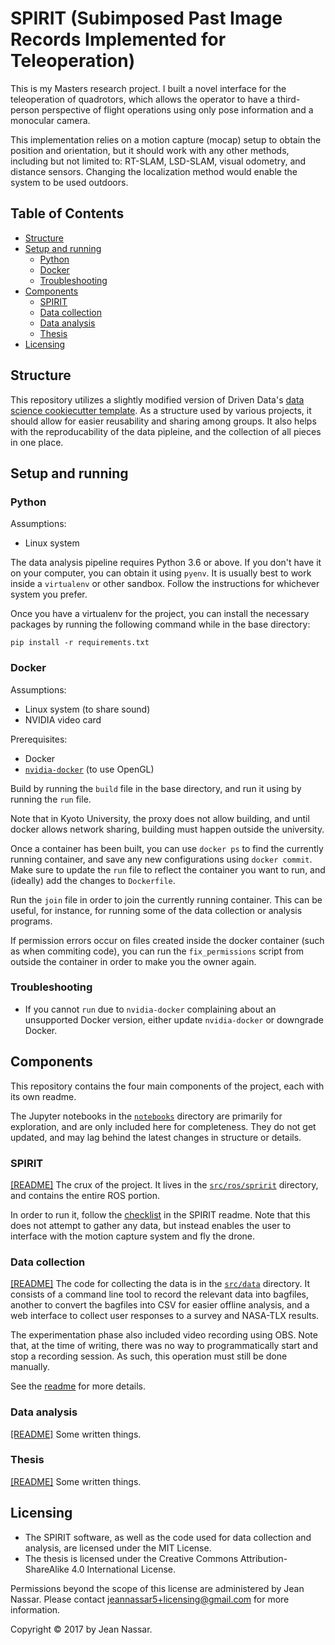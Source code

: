 # SPIRIT (Subimposed Past Image Records Implemented for Teleoperation)

This is my Masters research project.
I built a novel interface for the teleoperation of quadrotors, which allows the operator to have a third-person perspective of flight operations using only pose information and a monocular camera.

This implementation relies on a motion capture (mocap) setup to obtain the position and orientation, but it should work with any other methods, including but not limited to: RT-SLAM, LSD-SLAM, visual odometry, and distance sensors.
Changing the localization method would enable the system to be used outdoors.


## Table of Contents

* [Structure](#structure)
* [Setup and running](#setup-and-running)
  * [Python](#python)
  * [Docker](#docker)
  * [Troubleshooting](#troubleshooting)
* [Components](#components)
  * [SPIRIT](#spirit)
  * [Data collection](#data-collection)
  * [Data analysis](#data-analysis)
  * [Thesis](#thesis)
* [Licensing](#licensing)


## Structure
This repository utilizes a slightly modified version of Driven Data's [data science cookiecutter template](https://drivendata.github.io/cookiecutter-data-science/).
As a structure used by various projects, it should allow for easier reusability and sharing among groups.
It also helps with the reproducability of the data pipleine, and the collection of all pieces in one place.


## Setup and running

### Python
Assumptions:
* Linux system

The data analysis pipeline requires Python 3.6 or above.
If you don't have it on your computer, you can obtain it using `pyenv`.
It is usually best to work inside a `virtualenv` or other sandbox.
Follow the instructions for whichever system you prefer.

Once you have a virtualenv for the project, you can install the necessary packages by running the following command while in the base directory:

    pip install -r requirements.txt

### Docker
Assumptions:
* Linux system (to share sound)
* NVIDIA video card

Prerequisites:
* Docker
* [`nvidia-docker`](https://github.com/NVIDIA/nvidia-docker) (to use OpenGL)

Build by running the `build` file in the base directory, and run it using by running the `run` file.

Note that in Kyoto University, the proxy does not allow building, and until docker allows network sharing, building must happen outside the university.

Once a container has been built, you can use `docker ps` to find the currently running container, and save any new configurations using `docker commit`.
Make sure to update the `run` file to reflect the container you want to run, and (ideally) add the changes to `Dockerfile`.

Run the `join` file in order to join the currently running container.
This can be useful, for instance, for running some of the data collection or analysis programs.

If permission errors occur on files created inside the docker container (such as when commiting code), you can run the `fix_permissions` script from outside the container in order to make you the owner again.

### Troubleshooting

* If you cannot `run` due to `nvidia-docker` complaining about an unsupported Docker version, either update `nvidia-docker` or downgrade Docker.


## Components
This repository contains the four main components of the project, each with its own readme.

The Jupyter notebooks in the [`notebooks`](notebooks) directory are primarily for exploration, and are only included here for completeness.
They do not get updated, and may lag behind the latest changes in structure or details.

### SPIRIT
[[README]](references/readme_spirit.md)
The crux of the project.
It lives in the [`src/ros/spririt`](src/ros/spirit) directory, and contains the entire ROS portion. 

In order to run it, follow the [checklist](references/readme_spirit.md#checklist) in the SPIRIT readme.
Note that this does not attempt to gather any data, but instead enables the user to interface with the motion capture system and fly the drone.

### Data collection 
[[README]](references/readme_data.md)
The code for collecting the data is in the [`src/data`](src/data) directory.
It consists of a command line tool to record the relevant data into bagfiles, another to convert the bagfiles into CSV for easier offline analysis, and a web interface to collect user responses to a survey and NASA-TLX results.

The experimentation phase also included video recording using OBS.
Note that, at the time of writing, there was no way to programmatically start and stop a recording session.
As such, this operation must still be done manually.

See the [readme](references/readme_data.md) for more details.

### Data analysis
[[README]](references/readme_analysis.md)
Some written things.

### Thesis
[[README]](references/readme_thesis.md)
Some written things.


## Licensing
* The SPIRIT software, as well as the code used for data collection and analysis, are licensed under the MIT License.
* The thesis is licensed under the Creative Commons Attribution-ShareAlike 4.0 International License.

Permissions beyond the scope of this license are administered by Jean Nassar. Please contact jeannassar5+licensing@gmail.com for more information.

Copyright © 2017 by Jean Nassar.
